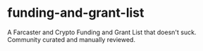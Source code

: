 # funding-and-grant-list
A Farcaster and Crypto Funding and Grant List that doesn't suck. Community curated and manually reviewed.
